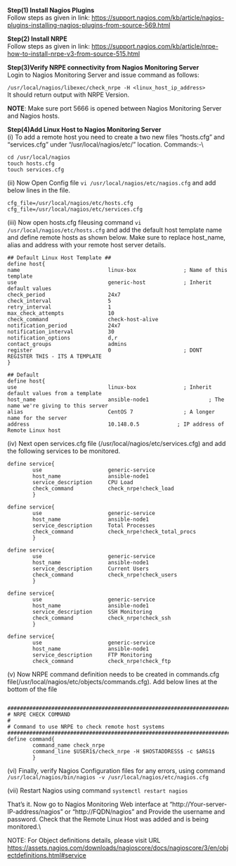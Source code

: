 **Step(1) Install Nagios Plugins**\
Follow steps as given in link: https://support.nagios.com/kb/article/nagios-plugins-installing-nagios-plugins-from-source-569.html

**Step(2) Install NRPE**\
Follow steps as given in link: https://support.nagios.com/kb/article/nrpe-how-to-install-nrpe-v3-from-source-515.html

**Step(3)Verify NRPE connectivity from Nagios Monitoring Server**\
Login to Nagios Monitoring Server and issue command as follows:

`/usr/local/nagios/libexec/check_nrpe -H <linux_host_ip_address>`\
It should return output with NRPE Version.

**NOTE**: Make sure port 5666 is opened between Nagios Monitoring Server and Nagios hosts.


**Step(4)Add Linux Host to Nagios Monitoring Server**\
(i) To add a remote host you need to create a two new files “hosts.cfg” and “services.cfg” under “/usr/local/nagios/etc/” location.
Commands:-\
```
cd /usr/local/nagios
touch hosts.cfg
touch services.cfg
```

(ii) Now Open Config file `vi /usr/local/nagios/etc/nagios.cfg` and add below lines in the file.

```
cfg_file=/usr/local/nagios/etc/hosts.cfg
cfg_file=/usr/local/nagios/etc/services.cfg
```

(iii) Now open hosts.cfg fileusing command `vi /usr/local/nagios/etc/hosts.cfg` and add the default host template name and define remote hosts as shown below. Make sure to replace host_name, alias and address with your remote host server details.

```
## Default Linux Host Template ##
define host{
name                            linux-box               ; Name of this template
use                             generic-host            ; Inherit default values
check_period                    24x7        
check_interval                  5       
retry_interval                  1       
max_check_attempts              10      
check_command                   check-host-alive
notification_period             24x7    
notification_interval           30      
notification_options            d,r     
contact_groups                  admins  
register                        0                       ; DONT REGISTER THIS - ITS A TEMPLATE
}

## Default
define host{
use                             linux-box               ; Inherit default values from a template
host_name                       ansible-node1                   ; The name we're giving to this server
alias                           CentOS 7                ; A longer name for the server
address                         10.148.0.5            ; IP address of Remote Linux host
```

(iv) Next open services.cfg file (/usr/local/nagios/etc/services.cfg) and add the following services to be monitored.

```
define service{
        use                     generic-service
        host_name               ansible-node1
        service_description     CPU Load
        check_command           check_nrpe!check_load
        }

define service{
        use                     generic-service
        host_name               ansible-node1
        service_description     Total Processes
        check_command           check_nrpe!check_total_procs
        }

define service{
        use                     generic-service
        host_name               ansible-node1
        service_description     Current Users
        check_command           check_nrpe!check_users
        }

define service{
        use                     generic-service
        host_name               ansible-node1
        service_description     SSH Monitoring
        check_command           check_nrpe!check_ssh
        }

define service{
        use                     generic-service
        host_name               ansible-node1
        service_description     FTP Monitoring
        check_command           check_nrpe!check_ftp
```

(v) Now NRPE command definition needs to be created in commands.cfg file(/usr/local/nagios/etc/objects/commands.cfg).
Add below lines at the bottom of the file

```

###############################################################################
# NRPE CHECK COMMAND
#
# Command to use NRPE to check remote host systems
###############################################################################
define command{
        command_name check_nrpe
        command_line $USER1$/check_nrpe -H $HOSTADDRESS$ -c $ARG1$
        }
```

(vi) Finally, verify Nagios Configuration files for any errors, using command `/usr/local/nagios/bin/nagios -v /usr/local/nagios/etc/nagios.cfg`

(vii) Restart Nagios using command `systemctl restart nagios`

That’s it. Now go to Nagios Monitoring Web interface at “http://Your-server-IP-address/nagios” or “http://FQDN/nagios” and Provide the username and password. Check that the Remote Linux Host was added and is being monitored.\

NOTE: For Object definitions details, please visit URL https://assets.nagios.com/downloads/nagioscore/docs/nagioscore/3/en/objectdefinitions.html#service





